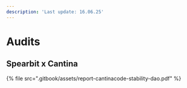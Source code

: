 ```yaml
---
description: 'Last update: 16.06.25'
---
```


# Audits

## Spearbit x Cantina

{% file src=".gitbook/assets/report-cantinacode-stability-dao.pdf" %}

